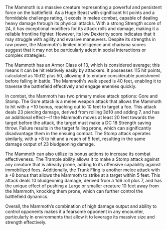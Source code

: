 The Mammoth is a massive creature representing a powerful and persistent force on the battlefield. As a Huge Beast with significant hit points and a formidable challenge rating, it excels in melee combat, capable of dealing heavy damage through its physical attacks. With a strong Strength score of 24, it has exceptional modifiers for its attack rolls and damage, making it a reliable frontline fighter. However, its low Dexterity score indicates that it may struggle with agility and evasive maneuvers. Despite its strengths in raw power, the Mammoth's limited intelligence and charisma scores suggest that it may not be particularly adept in social interactions or complex strategies.

The Mammoth has an Armor Class of 13, which is considered average; this means it can be hit relatively easily by attackers. It possesses 115 hit points, calculated as 10d12 plus 50, allowing it to endure considerable punishment before falling in battle. The Mammoth's walk speed is 40 feet, enabling it to traverse the battlefield effectively and engage enemies quickly.

In combat, the Mammoth has two primary melee attack options: Gore and Stomp. The Gore attack is a melee weapon attack that allows the Mammoth to hit with a +10 bonus, reaching out to 10 feet to target a foe. This attack deals 23 piercing damage, derived from rolling 3d10 and adding 7, and has an additional effect—if the Mammoth moves at least 20 feet towards the target before the attack, the target must make a DC 18 Strength saving throw. Failure results in the target falling prone, which can significantly disadvantage them in the ensuing combat. The Stomp attack operates similarly, with a +8 to hit and a reach of 5 feet, resulting in the same damage output of 23 bludgeoning damage.

The Mammoth can also utilize its bonus actions to increase its combat effectiveness. The Trample ability allows it to make a Stomp attack against any creature that is already prone, adding to its offensive capability against immobilized foes. Additionally, the Trunk Fling is another melee attack with a +8 bonus that allows the Mammoth to strike at a target within 5 feet. This attack deals 10 bludgeoning damage, derived from a 1d6 roll plus 7, and has the unique effect of pushing a Large or smaller creature 10 feet away from the Mammoth, knocking them prone, which can further control the battlefield dynamics.

Overall, the Mammoth’s combination of high damage output and ability to control opponents makes it a fearsome opponent in any encounter, particularly in environments that allow it to leverage its massive size and strength effectively.